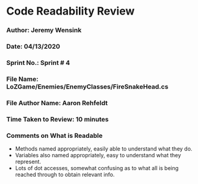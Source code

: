 # Code Readability Review

### Author: Jeremy Wensink

### Date: 04/13/2020

### Sprint No.: Sprint # 4

### File Name: LoZGame/Enemies/EnemyClasses/FireSnakeHead.cs

### File Author Name: Aaron Rehfeldt
### Time Taken to Review: 10 minutes

###  Comments on What is Readable
- Methods named appropriately, easily able to understand what they do.
- Variables also named appropriately, easy to understand what they represent.
- Lots of dot accesses, somewhat confusing as to what all is being reached through to obtain relevant info.
